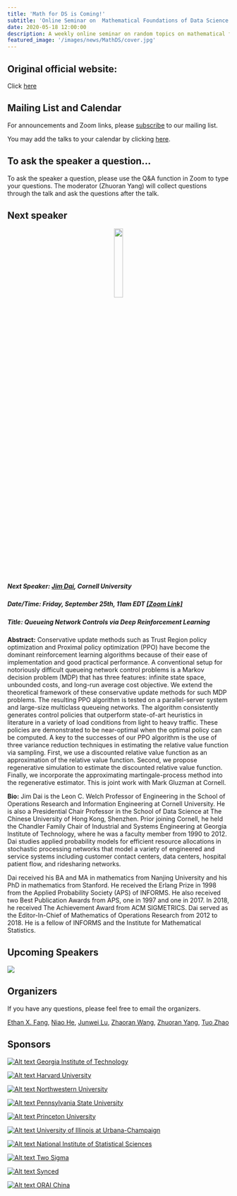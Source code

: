 ```yaml
---
title: 'Math for DS is Coming!'
subtitle: 'Online Seminar on  Mathematical Foundations of Data Science'
date: 2020-05-18 12:00:00
description: A weekly online seminar on random topics on mathematical foundations of machine learning, statistics and optimization
featured_image: '/images/news/MathDS/cover.jpg'
---
```


## Original official website:
Click [here](https://sites.google.com/view/seminarmathdatascience/home)

## Mailing List and Calendar

For announcements and Zoom links, please [subscribe](https://docs.google.com/forms/d/e/1FAIpQLSfFidZVxlQKpaSc7Deu80gKoflvgYSQspST0l1UyhD6vkZfIA/viewform?usp=sf_link) to our mailing list.

You may add the talks to your calendar by clicking [here](https://www.google.com/calendar/render?cid=princeton.edu_rn1k9ev6hgesqaskquv54mb71g@group.calendar.google.com).

## To ask the speaker a question...

To ask the speaker a question, please use the Q&A function in Zoom to type your questions. The moderator (Zhuoran Yang) will collect questions through the talk and ask the questions after the talk.

## Next speaker

 <p align="center"><img width="20%" src="/images/news/MathDS/jimdai.jpg" /></p>

##### **Next Speaker:** [**Jim Dai**](https://people.orie.cornell.edu/jdai/), Cornell University
##### **Date/Time:** Friday, September 25th, 11am EDT [**[Zoom Link]**](https://psu.zoom.us/j/95512102924)
##### **Title:** Queueing Network Controls via Deep Reinforcement Learning

**Abstract:** Conservative update methods such as Trust Region policy optimization and Proximal policy optimization (PPO) have become the dominant reinforcement learning algorithms because of their ease of implementation and good practical performance. A conventional setup for notoriously difficult queueing network control problems is a Markov decision problem (MDP) that has three features: infinite state space, unbounded costs, and long-run average cost objective. We extend the theoretical framework of these conservative update methods for such MDP problems. The resulting PPO algorithm is tested on a parallel-server system and large-size multiclass queueing networks. The algorithm consistently generates control policies that outperform state-of-art heuristics in literature in a variety of load conditions from light to heavy traffic. These policies are demonstrated to be near-optimal when the optimal policy can be computed.  A key to the successes of our PPO algorithm is the use of three variance reduction techniques in estimating the relative value function via sampling. First, we use a discounted relative value function as an approximation of the relative value function. Second, we propose regenerative simulation to estimate the discounted relative value function. Finally, we incorporate the approximating martingale-process method into the regenerative estimator. This is joint work with Mark Gluzman at Cornell.

**Bio:** Jim Dai is  the Leon C. Welch Professor of Engineering in the School of Operations Research and Information Engineering at Cornell University. He is also a Presidential Chair Professor in the School of Data Science at The Chinese University of Hong Kong, Shenzhen. Prior joining Cornell, he held the Chandler Family Chair of Industrial and Systems Engineering at Georgia Institute of Technology, where he was a faculty member from 1990 to 2012. Dai studies applied probability models for efficient resource allocations in stochastic processing networks that model a variety of engineered and service systems including customer contact centers, data centers, hospital patient flow, and ridesharing networks.

 Dai received his BA and MA in mathematics from Nanjing University and his PhD in mathematics from Stanford. He received the Erlang Prize in 1998 from the Applied Probability Society (APS) of INFORMS. He also received two Best Publication Awards from APS, one in 1997 and one in 2017. In 2018, he received The Achievement Award from  ACM SIGMETRICS. Dai served as the Editor-In-Chief of Mathematics of Operations Research from 2012 to 2018. He is a fellow of INFORMS and the Institute for Mathematical Statistics.


## Upcoming Speakers

![](/images/news/MathDS/speakers.png)

## Organizers

If you have any questions, please feel free to email the organizers.

[Ethan X. Fang](http://www.personal.psu.edu/xxf13/), [Niao He](http://niaohe.ise.illinois.edu/), [Junwei Lu](https://www.hsph.harvard.edu/junwei-lu/), [Zhaoran Wang](https://www.mccormick.northwestern.edu/research-faculty/directory/profiles/wang-zhaoran.html),  [Zhuoran Yang](http://www.princeton.edu/~zy6/), [Tuo Zhao](https://www2.isye.gatech.edu/~tzhao80/)

## Sponsors

[![Alt text](/images/news/MathDS/GaTech.png) Georgia Institute of Technology](https://www.gatech.edu/)

[![Alt text](/images/news/MathDS/Harvard.png) Harvard University](https://www.harvard.edu/)

[![Alt text](/images/news/MathDS/NWU.png) Northwestern University](https://www.northwestern.edu/)

[![Alt text](/images/news/MathDS/PSU.png) Pennsylvania State University](https://www.psu.edu/)

[![Alt text](/images/news/MathDS/Princeton.png) Princeton University](https://www.princeton.edu/)

[![Alt text](/images/news/MathDS/UIUC.png) University of Illinois at Urbana-Champaign](https://illinois.edu/)

[![Alt text](/images/news/MathDS/NISS.png) National Institute of Statistical Sciences](https://www.niss.org/)

[![Alt text](/images/news/MathDS/2sigma.png) Two Sigma](https://www.twosigma.com/)

[![Alt text](/images/news/MathDS/synced.png) Synced](https://www.jiqizhixin.com//)

[![Alt text](/images/news/MathDS/ORAI.png) ORAI China](/)
